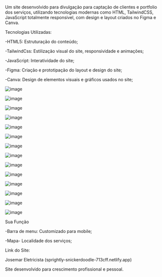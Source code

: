 Um site desenvolvido para divulgação para captação de clientes e portfolio dos serviços, utilizando tecnologias modernas como HTML, TailwindCSS, JavaScript totalmente responsivel, com design e layout criados no Figma e Canva. 

 

Tecnologias Utilizadas: 

-HTML5: Estruturação do conteúdo; 

-TailwindCss: Estilização visual do site, responsividade e animações; 

-JavaScript: Interatividade do site; 

-Figma: Criação e prototipação do layout e design do site; 

-Canva: Design de elementos visuais e gráficos usados no site; 

 ![image](https://github.com/user-attachments/assets/6fbb0fed-a6bd-48ab-bd9a-e3a020018503)

 ![image](https://github.com/user-attachments/assets/4a7760f6-276c-4664-b636-48bbf70537d7)

 ![image](https://github.com/user-attachments/assets/02806116-ef5c-4d5b-8395-191700a6d47d)

![image](https://github.com/user-attachments/assets/eafcef1a-024e-4670-8261-c23e6789d2ca)

![image](https://github.com/user-attachments/assets/bdfa15c5-9571-4a1b-a5e8-e150b663112f)

![image](https://github.com/user-attachments/assets/ad107834-99f1-43a7-947e-60af2fad2369)

![image](https://github.com/user-attachments/assets/b2a55ce0-7144-44c2-9a03-3adc9f5dc415)

![image](https://github.com/user-attachments/assets/a00cbf96-40ef-4939-a586-376c1070538b)

![image](https://github.com/user-attachments/assets/bd3c4fd1-bf32-4b5f-afda-149a2f6eb1f9)

![image](https://github.com/user-attachments/assets/18d8e2c3-2911-4033-9f65-5add2f54e0d6)

![image](https://github.com/user-attachments/assets/02f5c89c-43cf-4beb-870d-cc55172a5edc)

![image](https://github.com/user-attachments/assets/ee4e8367-bcf8-4cc1-9577-f85b8ca2a036)

![image](https://github.com/user-attachments/assets/d5bdd8e4-92dd-4c06-b48f-72a10e53730f)

![image](https://github.com/user-attachments/assets/5efdb9aa-611a-46c3-83ad-4b56b7d1fe1e)



Sua Função 

-Barra de menu: Customizado para mobile; 

-Mapa- Localidade dos serviços; 

Link do Site: 

Josemar Eletricista (sprightly-snickerdoodle-713cff.netlify.app) 

Site desenvolvido para crescimento profissional e pessoal. 

